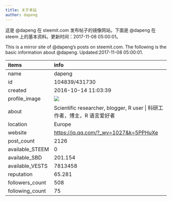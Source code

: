 ```yaml
---
title: 关于本站
author: dapeng
---
```


这是 @dapeng 在 steemit.com 发布帖子的镜像网站。下面是 @dapeng 在 steem 上的基本资料。更新时间：2017-11-08 05:00:01。

This is a mirror site of @dapeng’s posts on steemit.com. The following is the basic information about @dapeng. Updated:2017-11-08 05:00:01.



|items           |info                                                                                    |
|:---------------|:---------------------------------------------------------------------------------------|
|name            |dapeng                                                                                  |
|id              |104839/431730                                                                           |
|created         |2016-10-14 11:03:39                                                                     |
|profile_image   |![](http://0.gravatar.com/avatar/6fe1d4ffad212efc7985ecdd4ef9ef77?s=44&d=monsterid&r=g) |
|about           |Scientific researcher, blogger, R user &#124;  科研工作者，博主，R 语言爱好者           |
|location        |Europe                                                                                  |
|website         |https://jq.qq.com/?_wv=1027&k=5PPHuXe                                                   |
|post_count      |2126                                                                                    |
|available_STEEM |0                                                                                       |
|available_SBD   |201.154                                                                                 |
|available_VESTS |7813458                                                                                 |
|reputation      |65.281                                                                                  |
|followers_count |508                                                                                     |
|following_count |75                                                                                      |
